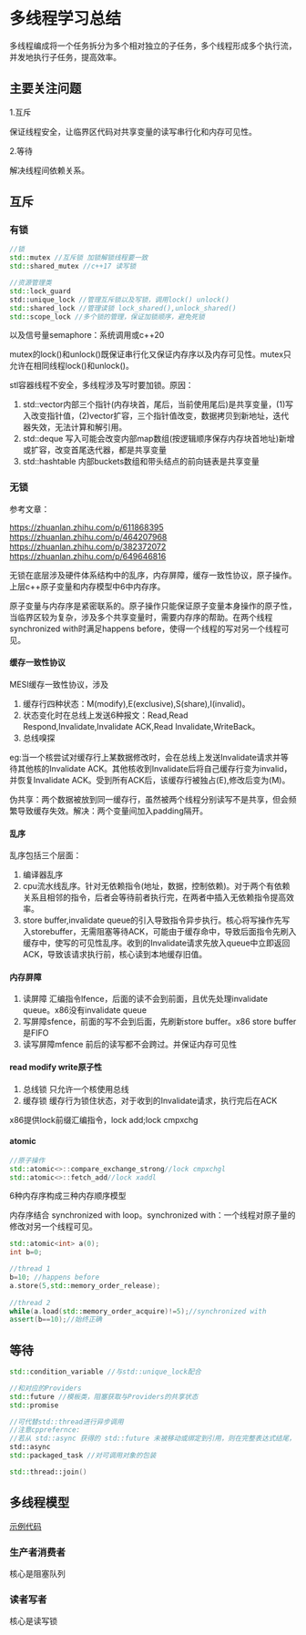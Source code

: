 # 多线程学习总结

多线程编成将一个任务拆分为多个相对独立的子任务，多个线程形成多个执行流，并发地执行子任务，提高效率。

## 主要关注问题

1.互斥

保证线程安全，让临界区代码对共享变量的读写串行化和内存可见性。

2.等待

解决线程间依赖关系。

## 互斥

### 有锁

```c++
//锁
std::mutex //互斥锁 加锁解锁线程要一致
std::shared_mutex //c++17 读写锁

//资源管理类
std::lock_guard
std::unique_lock //管理互斥锁以及写锁，调用lock() unlock()
std::shared_lock //管理读锁 lock_shared(),unlock_shared()
std::scope_lock //多个锁的管理，保证加锁顺序，避免死锁
```

以及信号量semaphore：系统调用或c++20

mutex的lock()和unlock()既保证串行化又保证内存序以及内存可见性。mutex只允许在相同线程lock()和unlock()。

stl容器线程不安全，多线程涉及写时要加锁。原因：

1. std::vector内部三个指针(内存块首，尾后，当前使用尾后)是共享变量，(1)写入改变指针值，(2)vector扩容，三个指针值改变，数据拷贝到新地址，迭代器失效，无法计算和解引用。
2. std::deque 写入可能会改变内部map数组(按逻辑顺序保存内存块首地址)新增或扩容，改变首尾迭代器，都是共享变量
3. std::hashtable 内部buckets数组和带头结点的前向链表是共享变量

### 无锁
参考文章：

https://zhuanlan.zhihu.com/p/611868395
https://zhuanlan.zhihu.com/p/464207968
https://zhuanlan.zhihu.com/p/382372072
https://zhuanlan.zhihu.com/p/649646816

无锁在底层涉及硬件体系结构中的乱序，内存屏障，缓存一致性协议，原子操作。上层c++原子变量和内存模型中6中内存序。

原子变量与内存序是紧密联系的。原子操作只能保证原子变量本身操作的原子性，当临界区较为复杂，涉及多个共享变量时，需要内存序的帮助。在两个线程synchronized with时满足happens before，使得一个线程的写对另一个线程可见。

#### 缓存一致性协议
MESI缓存一致性协议，涉及
1. 缓存行四种状态：M(modify),E(exclusive),S(share),I(invalid)。
2. 状态变化时在总线上发送6种报文：Read,Read Respond,Invalidate,Invalidate ACK,Read Invalidate,WriteBack。
3. 总线嗅探

eg:当一个核尝试对缓存行上某数据修改时，会在总线上发送Invalidate请求并等待其他核的Invalidate ACK。其他核收到Invalidate后将自己缓存行变为invalid，并恢复Invalidate ACK。受到所有ACK后，该缓存行被独占(E),修改后变为(M)。

伪共享：两个数据被放到同一缓存行，虽然被两个线程分别读写不是共享，但会频繁导致缓存失效。解决：两个变量间加入padding隔开。

#### 乱序
乱序包括三个层面：
1. 编译器乱序
2. cpu流水线乱序。针对无依赖指令(地址，数据，控制依赖)。对于两个有依赖关系且相邻的指令，后者会等待前者执行完，在两者中插入无依赖指令提高效率。
3. store buffer,invalidate queue的引入导致指令异步执行。核心将写操作先写入storebuffer，无需阻塞等待ACK，可能由于缓存命中，导致后面指令先刷入缓存中，使写的可见性乱序。收到的Invalidate请求先放入queue中立即返回ACK，导致该请求执行前，核心读到本地缓存旧值。

#### 内存屏障
1. 读屏障 汇编指令lfence，后面的读不会到前面，且优先处理invalidate queue。x86没有invalidate queue
2. 写屏障sfence，前面的写不会到后面，先刷新store buffer。x86 store buffer是FIFO
3. 读写屏障mfence 前后的读写都不会跨过。并保证内存可见性

#### read modify write原子性
1. 总线锁 只允许一个核使用总线
2. 缓存锁 缓存行为锁住状态，对于收到的Invalidate请求，执行完后在ACK
   
x86提供lock前缀汇编指令，lock add;lock cmpxchg

#### atomic
```c++
//原子操作
std::atomic<>::compare_exchange_strong//lock cmpxchgl
std::atomic<>::fetch_add//lock xaddl
```
6种内存序构成三种内存顺序模型

内存序结合 synchronized with loop。synchronized with：一个线程对原子量的修改对另一个线程可见。
```c++
std::atomic<int> a(0);
int b=0;

//thread 1
b=10; //happens before
a.store(5,std::memory_order_release);
                                      
//thread 2                              
while(a.load(std::memory_order_acquire)!=5);//synchronized with
assert(b==10);//始终正确
```

## 等待

```c++
std::condition_variable //与std::unique_lock配合

//和对应的Providers
std::future //模板类，阻塞获取与Providers的共享状态
std::promise

//可代替std::thread进行异步调用
//注意cpprefernce:
//若从 std::async 获得的 std::future 未被移动或绑定到引用，则在完整表达式结尾， std::future 的析构函数将阻塞直至异步计算完成
std::async 
std::packaged_task //对可调用对象的包装

std::thread::join()
```



## 多线程模型
[示例代码](src/concurrency.cpp)

### 生产者消费者
核心是阻塞队列

### 读者写者
核心是读写锁